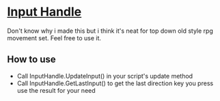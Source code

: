 # [Input Handle](https://github.com/kultie/UnityGames/blob/master/InputHandle.cs)

Don't know why i made this but i think it's neat for top down old style rpg movement set. Feel free to use it.

## How to use
- Call InputHandle.UpdateInput() in your script's update method
- Call InputHandle.GetLastInput() to get the last direction key you press use the result for your need
